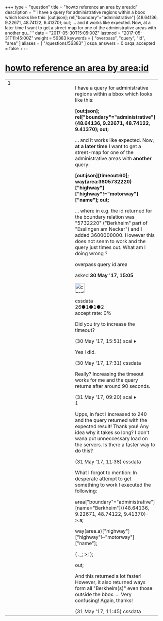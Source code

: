 +++
type = "question"
title = "howto reference an area by area:id"
description = '''I have a query for administrative regions within a bbox which looks like this: [out:json]; rel[&quot;boundary&quot;=&quot;administrative&quot;] (48.64136, 9.22671, 48.74122, 9.41370); out; ... and it works like expected. Now, at a later time I want to get a street-map for one of the administrative areas with another qu...'''
date = "2017-05-30T15:05:00Z"
lastmod = "2017-05-31T11:45:00Z"
weight = 56383
keywords = [ "overpass", "query", "id", "area" ]
aliases = [ "/questions/56383" ]
osqa_answers = 0
osqa_accepted = false
+++

<div class="headNormal">

# [howto reference an area by area:id](/questions/56383/howto-reference-an-area-by-areaid)

</div>

<div id="main-body">

<div id="askform">

<table id="question-table" style="width:100%;">
<colgroup>
<col style="width: 50%" />
<col style="width: 50%" />
</colgroup>
<tbody>
<tr>
<td style="width: 30px; vertical-align: top"><div class="vote-buttons">
<span id="post-56383-upvote" class="ajax-command post-vote up" rel="nofollow" title="I like this post (click again to cancel)"> </span>
<div id="post-56383-score" class="post-score" title="current number of votes">
1
</div>
<span id="post-56383-downvote" class="ajax-command post-vote down" rel="nofollow" title="I dont like this post (click again to cancel)"> </span> <span id="favorite-mark" class="ajax-command favorite-mark" rel="nofollow" title="mark/unmark this question as favorite (click again to cancel)"> </span>
<div id="favorite-count" class="favorite-count">
&#10;</div>
</div></td>
<td><div id="item-right">
<div class="question-body">
<p>I have a query for administrative regions within a bbox which looks like this:</p>
<p><strong>[out:json]; rel["boundary"="administrative"] (48.64136, 9.22671, 48.74122, 9.41370); out;</strong></p>
<p>... and it works like expected. Now, <strong>at a later time</strong> I want to get a street-map for one of the administrative areas with <strong>another</strong> query:</p>
<p><strong>[out:json][timeout:60]; way(area:3605732220)["highway"]["highway"!~"motorway"]["name"]; out;</strong></p>
<p>... where in e.g. the id returned for the boundary relation was "5732220" ("Berkheim" part of "Esslingen am Neckar") and I added 3600000000. However this does not seem to work and the query just times out. What am I doing wrong ?</p>
</div>
<div id="question-tags" class="tags-container tags">
<span class="post-tag tag-link-overpass" rel="tag" title="see questions tagged &#39;overpass&#39;">overpass</span> <span class="post-tag tag-link-query" rel="tag" title="see questions tagged &#39;query&#39;">query</span> <span class="post-tag tag-link-id" rel="tag" title="see questions tagged &#39;id&#39;">id</span> <span class="post-tag tag-link-area" rel="tag" title="see questions tagged &#39;area&#39;">area</span>
</div>
<div id="question-controls" class="post-controls">
&#10;</div>
<div class="post-update-info-container">
<div class="post-update-info post-update-info-user">
<p>asked <strong>30 May '17, 15:05</strong></p>
<img src="https://secure.gravatar.com/avatar/f9e61182ebcd9d06405e298a8057c945?s=32&amp;d=identicon&amp;r=g" class="gravatar" width="32" height="32" alt="cssdata&#39;s gravatar image" />
<p><span>cssdata</span><br />
<span class="score" title="26 reputation points">26</span><span title="1 badges"><span class="badge1">●</span><span class="badgecount">1</span></span><span title="1 badges"><span class="silver">●</span><span class="badgecount">1</span></span><span title="2 badges"><span class="bronze">●</span><span class="badgecount">2</span></span><br />
<span class="accept_rate" title="Rate of the user&#39;s accepted answers">accept rate:</span> <span title="cssdata has no accepted answers">0%</span></p>
</div>
</div>
<div id="comments-container-56383" class="comments-container">
<span id="56384"></span>
<div id="comment-56384" class="comment">
<div id="post-56384-score" class="comment-score">
&#10;</div>
<div class="comment-text">
<p>Did you try to increase the timeout?</p>
</div>
<div id="comment-56384-info" class="comment-info">
<span class="comment-age">(30 May '17, 15:51)</span> <span class="comment-user userinfo">scai ♦</span>
</div>
</div>
<span id="56385"></span>
<div id="comment-56385" class="comment">
<div id="post-56385-score" class="comment-score">
&#10;</div>
<div class="comment-text">
<p>Yes I did.</p>
</div>
<div id="comment-56385-info" class="comment-info">
<span class="comment-age">(30 May '17, 17:31)</span> <span class="comment-user userinfo">cssdata</span>
</div>
</div>
<span id="56389"></span>
<div id="comment-56389" class="comment">
<div id="post-56389-score" class="comment-score">
&#10;</div>
<div class="comment-text">
<p>Really? Increasing the timeout works for me and the query returns after around 90 seconds.</p>
</div>
<div id="comment-56389-info" class="comment-info">
<span class="comment-age">(31 May '17, 09:20)</span> <span class="comment-user userinfo">scai ♦</span>
</div>
</div>
<span id="56391"></span>
<div id="comment-56391" class="comment">
<div id="post-56391-score" class="comment-score">
1
</div>
<div class="comment-text">
<p>Upps, in fact I increased to 240 and the query returned with the expected result! Thank you! Any idea why it takes so long? I don't wana put unneccessary load on the servers. Is there a faster way to do this?</p>
</div>
<div id="comment-56391-info" class="comment-info">
<span class="comment-age">(31 May '17, 11:38)</span> <span class="comment-user userinfo">cssdata</span>
</div>
</div>
<span id="56392"></span>
<div id="comment-56392" class="comment">
<div id="post-56392-score" class="comment-score">
&#10;</div>
<div class="comment-text">
<p>What I forgot to mention: In desperate attempt to get something to work I executed the following:</p>
<p>area["boundary"="administrative"][name="Berkheim"]((48.64136, 9.22671, 48.74122, 9.41370)-&gt;.a;</p>
<p>way(area.a)["highway"]["highway"!~"motorway"]["name"];</p>
<p>( ._; &gt;; );</p>
<p>out;</p>
<p>And this returned a lot faster! However, it also returned ways form all "Berkheim(s)" even those outside the bbox. ... Very confusing! Again, thanks!</p>
</div>
<div id="comment-56392-info" class="comment-info">
<span class="comment-age">(31 May '17, 11:45)</span> <span class="comment-user userinfo">cssdata</span>
</div>
</div>
</div>
<div id="comment-tools-56383" class="comment-tools">
&#10;</div>
<div class="clear">
&#10;</div>
<div id="comment-56383-form-container" class="comment-form-container">
&#10;</div>
<div class="clear">
&#10;</div>
</div></td>
</tr>
</tbody>
</table>

</div>

</div>

